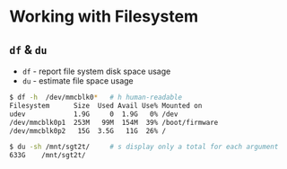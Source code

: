 # Working with Filesystem

## `df` & `du`

* `df` - report file system disk space usage
* `du` - estimate file space usage

```bash
$ df -h  /dev/mmcblk0*   # h human-readable
Filesystem      Size  Used Avail Use% Mounted on
udev            1.9G     0  1.9G   0% /dev
/dev/mmcblk0p1  253M   99M  154M  39% /boot/firmware
/dev/mmcblk0p2   15G  3.5G   11G  26% /

$ du -sh /mnt/sgt2t/     # s display only a total for each argument 
633G    /mnt/sgt2t/
```

